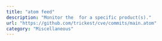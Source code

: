 ```yaml
---
title: "atom feed"
description: "Monitor the  for a specific product(s)."
url: "https://github.com/trickest/cve/commits/main.atom"
category: "Miscellaneous"
---
```

